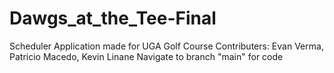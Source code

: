 # Dawgs_at_the_Tee-Final
Scheduler Application made for UGA Golf Course   Contributers: Evan Verma, Patricio Macedo, Kevin Linane
Navigate to branch "main" for code
